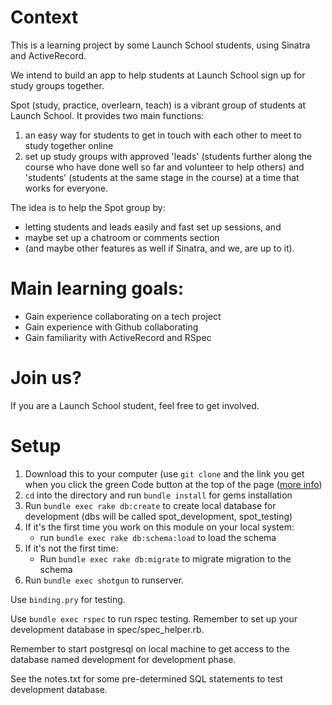 # Context
This is a learning project by some Launch School students, using Sinatra and ActiveRecord. 

We intend to build an app to help students at Launch School sign up for study groups together. 

Spot (study, practice, overlearn, teach) is a vibrant group of students at Launch School. It provides two main functions: 

1. an easy way for students to get in touch with each other to meet to study together online
2. set up study groups with approved 'leads' (students further along the course who have done well so far and volunteer to help others) and 'students' (students at the same stage in the course) at a time that works for everyone. 

The idea is to help the Spot group by:

 - letting students and leads easily and fast set up sessions, and 
 - maybe set up a chatroom or comments section 
 - (and maybe other features as well if Sinatra, and we, are up to it). 

# Main learning goals: 
 - Gain experience collaborating on a tech project
 - Gain experience with Github collaborating
 - Gain familiarity with ActiveRecord and RSpec

# Join us?
If you are a Launch School student, feel free to get involved. 

# Setup
1. Download this to your computer (use `git clone` and the link you get when you click the green Code button at the top of the page ([more info](https://docs.github.com/en/github/creating-cloning-and-archiving-repositories/cloning-a-repository))
2. `cd` into the directory and run `bundle install` for gems installation
3. Run `bundle exec rake db:create` to create local database for development (dbs will be called spot_development, spot_testing)
4. If it's the first time you work on this module on your local system:
    - run `bundle exec rake db:schema:load` to load the schema 
5. If it's not the first time: 
    - Run `bundle exec rake db:migrate` to migrate migration to the schema
6. Run `bundle exec shotgun` to runserver.

Use `binding.pry` for testing. 

Use `bundle exec rspec` to run rspec testing. Remember to set up your development database in
spec/spec_helper.rb.

Remember to start postgresql on local machine to get access to
the database named development for development phase.

See the notes.txt for some pre-determined SQL statements to test
development database.
